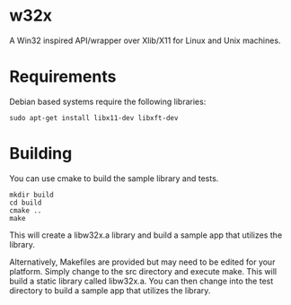 # w32x
A Win32 inspired API/wrapper over Xlib/X11 for Linux and Unix machines.

# Requirements
Debian based systems require the following libraries:
```
sudo apt-get install libx11-dev libxft-dev
```

# Building
You can use cmake to build the sample library and tests.
```
mkdir build
cd build
cmake ..
make
```
This will create a libw32x.a library and build a sample app
that utilizes the library.

Alternatively, Makefiles are provided but may need to be edited for your
platform. Simply change to the src directory and execute make.
This will build a static library called libw32x.a.
You can then change into the test directory to build a sample
app that utilizes the library.



